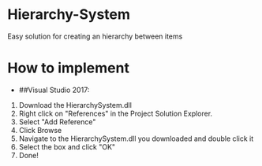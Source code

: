 # Hierarchy-System
Easy solution for creating an hierarchy between items

# How to implement
- ##Visual Studio 2017:
1) Download the HierarchySystem.dll
2) Right click on "References" in the Project Solution Explorer.
3) Select "Add Reference"
4) Click Browse
5) Navigate to the HierarchySystem.dll you downloaded and double click it
6) Select the box and click "OK"
7) Done!
